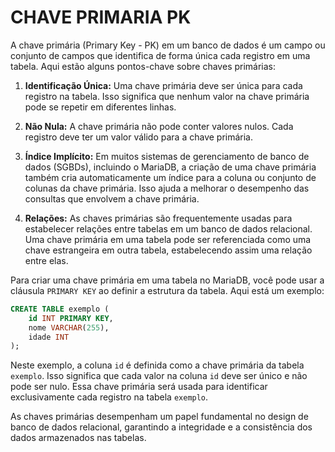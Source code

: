 # CHAVE PRIMARIA PK
A chave primária (Primary Key - PK) em um banco de dados é um campo ou conjunto de campos que identifica de forma única cada registro em uma tabela. Aqui estão alguns pontos-chave sobre chaves primárias:

1. **Identificação Única:** Uma chave primária deve ser única para cada registro na tabela. Isso significa que nenhum valor na chave primária pode se repetir em diferentes linhas.

2. **Não Nula:** A chave primária não pode conter valores nulos. Cada registro deve ter um valor válido para a chave primária.

3. **Índice Implícito:** Em muitos sistemas de gerenciamento de banco de dados (SGBDs), incluindo o MariaDB, a criação de uma chave primária também cria automaticamente um índice para a coluna ou conjunto de colunas da chave primária. Isso ajuda a melhorar o desempenho das consultas que envolvem a chave primária.

4. **Relações:** As chaves primárias são frequentemente usadas para estabelecer relações entre tabelas em um banco de dados relacional. Uma chave primária em uma tabela pode ser referenciada como uma chave estrangeira em outra tabela, estabelecendo assim uma relação entre elas.

Para criar uma chave primária em uma tabela no MariaDB, você pode usar a cláusula `PRIMARY KEY` ao definir a estrutura da tabela. Aqui está um exemplo:

```sql
CREATE TABLE exemplo (
    id INT PRIMARY KEY,
    nome VARCHAR(255),
    idade INT
);
```

Neste exemplo, a coluna `id` é definida como a chave primária da tabela `exemplo`. Isso significa que cada valor na coluna `id` deve ser único e não pode ser nulo. Essa chave primária será usada para identificar exclusivamente cada registro na tabela `exemplo`.

As chaves primárias desempenham um papel fundamental no design de banco de dados relacional, garantindo a integridade e a consistência dos dados armazenados nas tabelas.